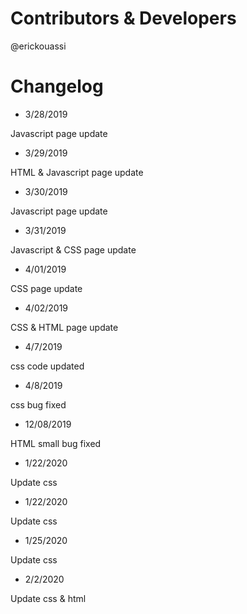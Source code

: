 # Contributors & Developers
@erickouassi

# Changelog

* 3/28/2019

Javascript page update

* 3/29/2019

HTML & Javascript page update

* 3/30/2019

Javascript page update

* 3/31/2019

Javascript & CSS page update

* 4/01/2019

CSS page update

* 4/02/2019

CSS & HTML page update

* 4/7/2019

css code updated

* 4/8/2019

css bug fixed

* 12/08/2019

HTML small bug fixed 

* 1/22/2020

Update css 

* 1/22/2020

Update css 

* 1/25/2020

Update css 

* 2/2/2020

Update css & html 

